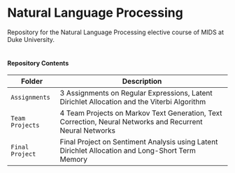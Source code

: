 # Natural Language Processing

Repository for the Natural Language Processing elective course of MIDS at Duke University.
<br>
<br>

#### Repository Contents

| Folder | Description |
| --- |---|
| `Assignments`       | 3 Assignments on Regular Expressions, Latent Dirichlet Allocation and the Viterbi Algorithm      |
| `Team Projects`     | 4 Team Projects on  Markov Text Generation, Text Correction, Neural Networks and Recurrent Neural Networks |
| `Final Project`     | Final Project on Sentiment Analysis using Latent Dirichlet Allocation and Long-Short Term Memory |
